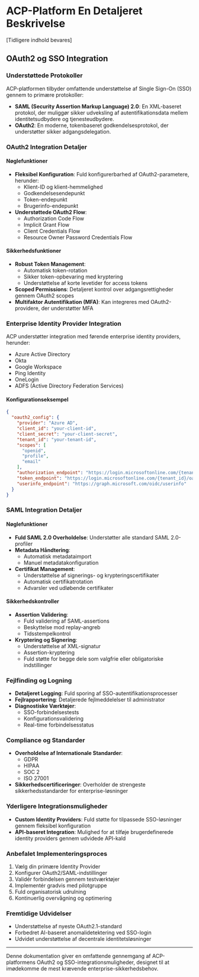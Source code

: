 # ACP-Platform En Detaljeret Beskrivelse

[Tidligere indhold bevares]

## OAuth2 og SSO Integration

### Understøttede Protokoller
ACP-platformen tilbyder omfattende understøttelse af Single Sign-On (SSO) gennem to primære protokoller:
- **SAML (Security Assertion Markup Language) 2.0**: En XML-baseret protokol, der muliggør sikker udveksling af autentifikationsdata mellem identitetsudbydere og tjenesteudbydere.
- **OAuth2**: En moderne, tokenbaseret godkendelsesprotokol, der understøtter sikker adgangsdelegation.

### OAuth2 Integration Detaljer
#### Nøglefunktioner
- **Fleksibel Konfiguration**: Fuld konfigurerbarhed af OAuth2-parametere, herunder:
  - Klient-ID og klient-hemmelighed
  - Godkendelsesendepunkt
  - Token-endepunkt
  - Brugerinfo-endepunkt
- **Understøttede OAuth2 Flow**:
  - Authorization Code Flow
  - Implicit Grant Flow
  - Client Credentials Flow
  - Resource Owner Password Credentials Flow

#### Sikkerhedsfunktioner
- **Robust Token Management**:
  - Automatisk token-rotation
  - Sikker token-opbevaring med kryptering
  - Understøttelse af korte levetider for access tokens
- **Scoped Permissions**: Detaljeret kontrol over adgangsrettigheder gennem OAuth2 scopes
- **Multifaktor Autentifikation (MFA)**: Kan integreres med OAuth2-providere, der understøtter MFA

### Enterprise Identity Provider Integration
ACP understøtter integration med førende enterprise identity providers, herunder:
- Azure Active Directory
- Okta
- Google Workspace
- Ping Identity
- OneLogin
- ADFS (Active Directory Federation Services)

#### Konfigurationseksempel
```json
{
  "oauth2_config": {
    "provider": "Azure AD",
    "client_id": "your-client-id",
    "client_secret": "your-client-secret",
    "tenant_id": "your-tenant-id",
    "scopes": [
      "openid",
      "profile",
      "email"
    ],
    "authorization_endpoint": "https://login.microsoftonline.com/{tenant_id}/oauth2/v2.0/authorize",
    "token_endpoint": "https://login.microsoftonline.com/{tenant_id}/oauth2/v2.0/token",
    "userinfo_endpoint": "https://graph.microsoft.com/oidc/userinfo"
  }
}
```

### SAML Integration Detaljer
#### Nøglefunktioner
- **Fuld SAML 2.0 Overholdelse**: Understøtter alle standard SAML 2.0-profiler
- **Metadata Håndtering**:
  - Automatisk metadataimport
  - Manuel metadatakonfiguration
- **Certifikat Management**:
  - Understøttelse af signerings- og krypteringscertifikater
  - Automatisk certifikatrotation
  - Advarsler ved udløbende certifikater

#### Sikkerhedskontroller
- **Assertion Validering**:
  - Fuld validering af SAML-assertions
  - Beskyttelse mod replay-angreb
  - Tidsstempelkontrol
- **Kryptering og Signering**:
  - Understøttelse af XML-signatur
  - Assertion-kryptering
  - Fuld støtte for begge dele som valgfrie eller obligatoriske indstillinger

### Fejlfinding og Logning
- **Detaljeret Logging**: Fuld sporing af SSO-autentifikationsprocesser
- **Fejlrapportering**: Detaljerede fejlmeddelelser til administrator
- **Diagnostiske Værktøjer**: 
  - SSO-forbindelsestests
  - Konfigurationsvalidering
  - Real-time forbindelsesstatus

### Compliance og Standarder
- **Overholdelse af Internationale Standarder**:
  - GDPR
  - HIPAA
  - SOC 2
  - ISO 27001
- **Sikkerhedscertificeringer**: Overholder de strengeste sikkerhedsstandarder for enterprise-løsninger

### Yderligere Integrationsmuligheder
- **Custom Identity Providers**: Fuld støtte for tilpassede SSO-løsninger gennem fleksibel konfiguration
- **API-baseret Integration**: Mulighed for at tilføje brugerdefinerede identity providers gennem udvidede API-kald

### Anbefalet Implementeringsproces
1. Vælg din primære Identity Provider
2. Konfigurer OAuth2/SAML-indstillinger
3. Validér forbindelsen gennem testværktøjer
4. Implementér gradvis med pilotgruppe
5. Fuld organisatorisk udrulning
6. Kontinuerlig overvågning og optimering

### Fremtidige Udvidelser
- Understøttelse af nyeste OAuth2.1-standard
- Forbedret AI-baseret anomalidetektering ved SSO-login
- Udvidet understøttelse af decentrale identitetsløsninger

---

Denne dokumentation giver en omfattende gennemgang af ACP-platformens OAuth2 og SSO-integrationsmuligheder, designet til at imødekomme de mest krævende enterprise-sikkerhedsbehov.
